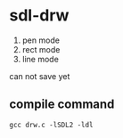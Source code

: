 # sdl-drw
1. pen mode
2. rect mode
3. line mode

can not save yet
## compile command
```gcc drw.c -lSDL2 -ldl```
